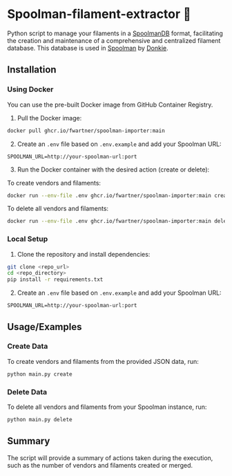 # Spoolman-filament-extractor 🎉

Python script to manage your filaments in a [SpoolmanDB](https://github.com/Donkie/SpoolmanDB) format, facilitating the creation and maintenance of a comprehensive and centralized filament database. This database is used in [Spoolman](https://github.com/Donkie/Spoolman) by [Donkie](https://github.com/Donkie).

## Installation

### Using Docker

You can use the pre-built Docker image from GitHub Container Registry.

1. Pull the Docker image:

```bash
docker pull ghcr.io/fwartner/spoolman-importer:main
```

2. Create an `.env` file based on `.env.example` and add your Spoolman URL:

```
SPOOLMAN_URL=http://your-spoolman-url:port
```

3. Run the Docker container with the desired action (create or delete):

To create vendors and filaments:
```bash
docker run --env-file .env ghcr.io/fwartner/spoolman-importer:main create
```

To delete all vendors and filaments:
```bash
docker run --env-file .env ghcr.io/fwartner/spoolman-importer:main delete
```

### Local Setup

1. Clone the repository and install dependencies:

```bash
git clone <repo_url>
cd <repo_directory>
pip install -r requirements.txt
```

2. Create an `.env` file based on `.env.example` and add your Spoolman URL:

```
SPOOLMAN_URL=http://your-spoolman-url:port
```

## Usage/Examples

### Create Data

To create vendors and filaments from the provided JSON data, run:

```bash
python main.py create
```

### Delete Data

To delete all vendors and filaments from your Spoolman instance, run:

```bash
python main.py delete
```

## Summary

The script will provide a summary of actions taken during the execution, such as the number of vendors and filaments created or merged.
